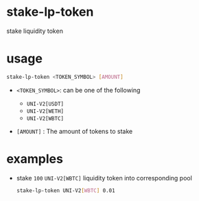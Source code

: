 # stake-lp-token

stake liquidity token

# usage

```sh
stake-lp-token <TOKEN_SYMBOL> [AMOUNT]
```

- `<TOKEN_SYMBOL>`: can be one of the following
  
    - `UNI-V2[USDT]`
    - `UNI-V2[WETH]`
    - `UNI-V2[WBTC]`
    
- `[AMOUNT]` : The amount of tokens to stake

# examples

- stake `100` `UNI-V2[WBTC]` liquidity token into corresponding pool

    ```sh
    stake-lp-token UNI-V2[WBTC] 0.01 
    ```

    
